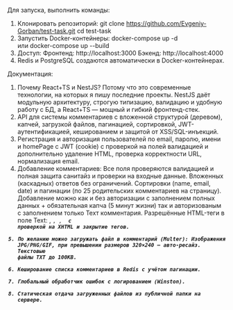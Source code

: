 Для запуска, выполнить команды:
1. Клонировать репозиторий:
   git clone https://github.com/Evgeniy-Gorban/test-task.git
   cd test-task
2. Запустить Docker-контейнеры:
   docker-compose up -d     
   или
   docker-compose up --build 
3. Доступ:
   Фронтенд: http://localhost:3000
   Бэкенд: http://localhost:4000
4. Redis и PostgreSQL создаются автоматически в Docker-контейнерах.

Документация:
1. Почему React+TS и NestJS? Потому что это современные технологии, на которых я пишу последние проекты. NestJS даёт модульную архитектуру, строгую типизацию, валидацию и удобную работу с БД, а React+TS — мощный и гибкий фронтенд-стек.
2. API для системы комментариев с вложенной структурой (деревом), капчей, загрузкой файлов, пагинацией, сортировкой, JWT-аутентификацией, кешированием и защитой от XSS/SQL-инъекций.
3. Регистрация и авторизация пользователей по email, паролю, имени и homePage с JWT (cookie) с проверкой на полей валидацией и дополнительно удаление HTML, проверка корректности URL, нормализация email.
4. Добавление комментариев:
    Все поля проверяются валидацией и полная защита санитайз и проверки на входные данные.
    Вложенных (каскадных) ответов без ограничений.
    Сортировки (name, email, date) и пагинации (по 25 родительских комментариев на страницу).
    Добавление можно как и без авторизации с заполнением полных данных + обязательная капча (5 минут жизни) так и авторизованым с заполнением только Техт комментария.
    Разрешённые HTML-теги в поле Text: <a>, <code>, <i>, <strong> с проверкой на XHTML и закрытие тегов.
6. По желанию можно загружать файл в комментарий (Multer):
    Изображения JPG/PNG/GIF, при превышении размеров 320×240 — авто-ресайз.
    Текстовые файлы TXT до 100KB.
9. Кеширование списка комментариев в Redis с учётом пагинации.
10. Глобальный обработчик ошибок с логированием (Winston).
11. Статическая отдача загруженных файлов из публичной папки на сервере.

   
